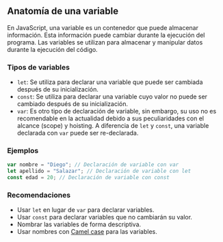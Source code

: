 
## Anatomía de una variable

En JavaScript, una variable es un contenedor que puede almacenar información. Esta información puede cambiar durante la ejecución del programa. Las variables se utilizan para almacenar y manipular datos durante la ejecución del código.

### Tipos de variables

- `let`: Se utiliza para declarar una variable que puede ser cambiada después de su inicialización.
- `const`: Se utiliza para declarar una variable cuyo valor no puede ser cambiado después de su inicialización.
- `var`: Es otro tipo de declaración de variable, sin embargo, su uso no es recomendable en la actualidad debido a sus peculiaridades con el alcance (scope) y hoisting. A diferencia de `let` y `const`, una variable declarada con `var` puede ser re-declarada.

### Ejemplos

```js
var nombre = "Diego"; // Declaración de variable con var
let apellido = "Salazar"; // Declaración de variable con let
const edad = 20; // Declaración de variable con const
```

### Recomendaciones

- Usar `let` en lugar de `var` para declarar variables.
- Usar `const` para declarar variables que no cambiarán su valor.
- Nombrar las variables de forma descriptiva.
- Usar nombres con [Camel case](https://developer.mozilla.org/en-US/docs/Glossary/Camel_case) para las variables.